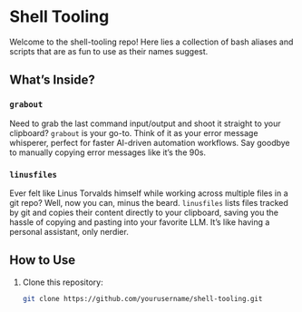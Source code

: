 # Shell Tooling

Welcome to the shell-tooling repo! Here lies a collection of bash aliases and scripts that are as fun to use as their names suggest.

## What’s Inside?

### `grabout`
Need to grab the last command input/output and shoot it straight to your clipboard? `grabout` is your go-to. Think of it as your error message whisperer, perfect for faster AI-driven automation workflows. Say goodbye to manually copying error messages like it’s the 90s.

### `linusfiles`
Ever felt like Linus Torvalds himself while working across multiple files in a git repo? Well, now you can, minus the beard. `linusfiles` lists files tracked by git and copies their content directly to your clipboard, saving you the hassle of copying and pasting into your favorite LLM. It’s like having a personal assistant, only nerdier.

## How to Use

1. Clone this repository:
   ```bash
   git clone https://github.com/yourusername/shell-tooling.git
